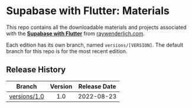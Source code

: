 # Supabase with Flutter: Materials

This repo contains all the downloadable materials and projects associated with the **[Supabase with Flutter](https://www.raywenderlich.com/33619647-supabase-with-flutter)** from [raywenderlich.com](https://www.raywenderlich.com).

Each edition has its own branch, named `versions/[VERSION]`. The default branch for this repo is for the most recent edition.

## Release History

| Branch                                                                                  | Version | Release Date |
| --------------------------------------------------------------------------------------- |:-------:|:------------:|
| [versions/1.0](https://github.com/raywenderlich/video-suf-materials/tree/versions/1.0) | 1.0     | 2022-08-23   |
